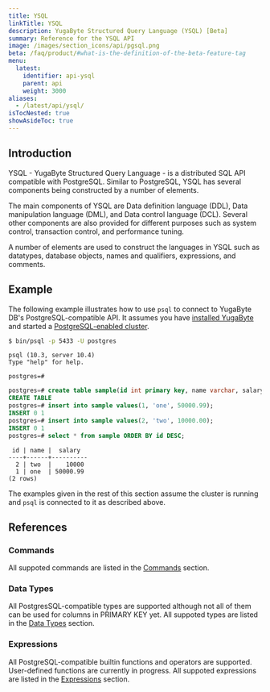 ```yaml
---
title: YSQL
linkTitle: YSQL
description: YugaByte Structured Query Language (YSQL) [Beta]
summary: Reference for the YSQL API
image: /images/section_icons/api/pgsql.png
beta: /faq/product/#what-is-the-definition-of-the-beta-feature-tag
menu:
  latest:
    identifier: api-ysql
    parent: api
    weight: 3000
aliases:
  - /latest/api/ysql/
isTocNested: true
showAsideToc: true
---
```


## Introduction
YSQL - YugaByte Structured Query Language - is a distributed SQL API compatible with PostgreSQL. Similar to PostgreSQL, YSQL has several components being constructed by a number of elements.

The main components of YSQL are Data definition language (DDL), Data manipulation language (DML), and Data control language (DCL). Several other components are also provided for different purposes such as system control, transaction control, and performance tuning.

A number of elements are used to construct the languages in YSQL such as datatypes, database objects, names and qualifiers, expressions, and comments.

## Example
The following example illustrates how to use `psql` to connect to YugaByte DB's PostgreSQL-compatible API. It assumes you have [installed YugaByte](../../quick-start/install/) and started a [PostgreSQL-enabled cluster](../../quick-start/test-postgresql/).

```sh
$ bin/psql -p 5433 -U postgres
```

```
psql (10.3, server 10.4)
Type "help" for help.

postgres=#
```

```sql
postgres=# create table sample(id int primary key, name varchar, salary float);
CREATE TABLE
postgres=# insert into sample values(1, 'one', 50000.99);
INSERT 0 1
postgres=# insert into sample values(2, 'two', 10000.00);
INSERT 0 1
postgres=# select * from sample ORDER BY id DESC;
```

```
 id | name |  salary
----+------+----------
  2 | two  |    10000
  1 | one  | 50000.99
(2 rows)
```
The examples given in the rest of this section assume the cluster is running and `psql` is connected to it as described above.

## References

### Commands
All suppoted commands are listed in the [Commands](commands/) section.

### Data Types
All PostgresSQL-compatible types are supported although not all of them can be used for columns in PRIMARY KEY yet. All suppoted types are listed in the [Data Types](datatypes/) section.

### Expressions
All PostgreSQL-compatible builtin functions and operators are supported. User-defined functions are currently in progress. All suppoted expressions are listed in the [Expressions](exprs/) section.
